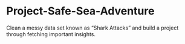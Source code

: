 # Project-Safe-Sea-Adventure
Clean a messy data set known as “Shark Attacks” and build a project through fetching important insights.
